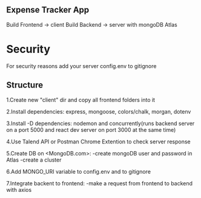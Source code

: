 ## Expense Tracker App

Build Frontend -> client
Build Backend -> server with mongoDB Atlas

# Security

For security reasons add your server config.env to gitignore

## Structure

1.Create new "client" dir and copy all frontend folders into it

2.Install dependencies: express, mongoose, colors/chalk, morgan, dotenv

3.Install -D dependencies: nodemon and concurrently(runs backend server on a port 5000 and react dev server on port 3000 at the same time)

4.Use Talend API or Postman Chrome Extention to check server response

5.Create DB on <MongoDB.com>:
-create mongoDB user and password in Atlas
-create a cluster

6.Add MONGO_URI variable to config.env and to gitignore

7.Integrate backent to frontend:
-make a request from frontend to backend with axios
